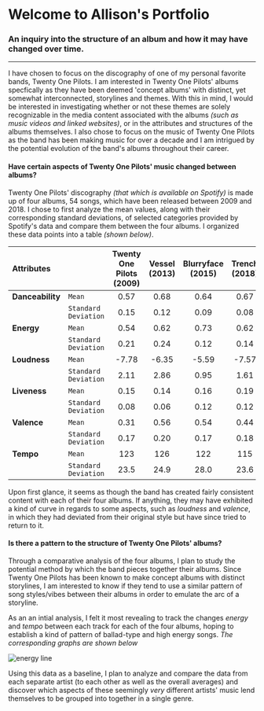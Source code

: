 # Welcome to Allison's Portfolio

### An inquiry into the structure of an album and how it may have changed over time.

------------------------------------------------------------------

I have chosen to focus on the discography of one of my personal favorite bands, Twenty One Pilots. I am interested in Twenty One Pilots' albums specfically as they have been deemed 'concept albums' with distinct, yet somewhat interconnected, storylines and themes. With this in mind, I would be interested in investigating whether or not these themes are solely recognizable in the media content associated with the albums *(such as music videos and linked websites)*, or in the attributes and structures of the albums themselves.
I also chose to focus on the music of Twenty One Pilots as the band has been making music for over a decade and I am intrigued by the potential evolution of the band's albums throughout their career. 


#### **Have certain aspects of Twenty One Pilots' music changed between albums?**

Twenty One Pilots' discography *(that which is available on Spotify)* is made up of four albums, 54 songs, which have been released between 2009 and 2018. I chose to first analyze the mean values, along with their corresponding standard deviations, of selected categories provided by Spotify's data and compare them between the four albums. I organized these data points into a table *(shown below)*.

| Attributes | | Twenty One Pilots (2009) | Vessel (2013) | Blurryface (2015) | Trench (2018) |
| :--------- |:-- | :----------------------: | :-----------: | :---------------: | :-----------: |
| **Danceability** | `Mean` | 0.57 | 0.68 | 0.64 | 0.67 |
|  | `Standard Deviation` | 0.15 | 0.12 | 0.09 | 0.08 |
| **Energy** | `Mean` | 0.54 | 0.62 | 0.73 | 0.62 |
|  | `Standard Deviation` | 0.21 | 0.24 | 0.12 | 0.14 |
| **Loudness** | `Mean` | -7.78 | -6.35 | -5.59 | -7.57 |
|  | `Standard Deviation` | 2.11 | 2.86 | 0.95 | 1.61 |
| **Liveness** | `Mean` | 0.15 | 0.14 | 0.16 | 0.19 |
|  | `Standard Deviation` | 0.08 | 0.06 | 0.12 | 0.12 |
| **Valence** | `Mean` | 0.31 | 0.56 | 0.54 | 0.44 |
|  | `Standard Deviation` | 0.17 | 0.20 | 0.17 | 0.18 |
| **Tempo** | `Mean` | 123 | 126 | 122 | 115 |
|  | `Standard Deviation` | 23.5 | 24.9 | 28.0 | 23.6 |

Upon first glance, it seems as though the band has created fairly consistent content with each of their four albums. If anything, they may have exhibited a kind of curve in regards to some aspects, such as *loudness* and *valence*, in which they had deviated from their original style but have since tried to return to it. 


#### **Is there a pattern to the structure of Twenty One Pilots' albums?**
Through a comparative analysis of the four albums, I plan to study the potential method by which the band pieces together their albums. Since Twenty One Pilots has been known to make concept albums with distinct storylines, I am interested to know if they tend to use a similar pattern of song styles/vibes between their albums in order to emulate the arc of a storyline.

As an an intial analysis, I felt it most revealing to track the changes *energy* and *tempo* between each track for each of the four albums, hoping to establish a kind of pattern of ballad-type and high energy songs. *The corresponding graphs are shown below*

![energy line](https://user-images.githubusercontent.com/60647028/74754427-df56a100-5271-11ea-9125-8f06fbd304ab.png)



Using this data as a baseline, I plan to analyze and compare the data from each separate artist (to each other as well as the overall averages) and discover which aspects of these seemingly *very* different artists' music lend themselves to be grouped into together in a single genre.
